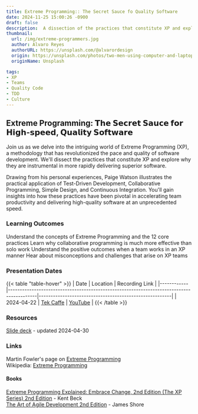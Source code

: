 ```yaml
---
title: Extreme Programming:: The Secret Sauce fo Quality Software
date: 2024-11-25 15:00:26 -0900
draft: false
description:  A dissection of the practices that constitute XP and explore why they are instrumental in more rapidly delivering superior software.
thumbnail:
  url: /img/extreme-programmers.jpg
  author: Alvaro Reyes
  authorURL: https://unsplash.com/@alvarordesign
  origin: https://unsplash.com/photos/two-men-using-computer-and-laptop-fSWOVc3e06w
  originName: Unsplash

tags:
- XP
- Teams
- Quality Code
- TDD
- Culture
---
```


## Extreme Programming: 𝗧𝗵𝗲 𝗦𝗲𝗰𝗿𝗲𝘁 𝗦𝗮𝘂𝗰𝗲 𝗳𝗼𝗿 𝗛𝗶𝗴𝗵-𝘀𝗽𝗲𝗲𝗱, 𝗤𝘂𝗮𝗹𝗶𝘁𝘆 𝗦𝗼𝗳𝘁𝘄𝗮𝗿𝗲
Join us as we delve into the intriguing world of Extreme Programming (XP), a methodology that has revolutionized the pace and quality of software development. We'll dissect the practices that constitute XP and explore why they are instrumental in more rapidly delivering superior software.

Drawing from his personal experiences, Paige Watson illustrates the practical application of Test-Driven Development, Collaborative Programming, Simple Design, and Continuous Integration. You'll gain insights into how these practices have been pivotal in accelerating team productivity and delivering high-quality software at an unprecedented speed.

### Learning Outcomes
Understand the concepts of Extreme Programming and the 12 core practices
Learn why collaborative programming is much more effective than solo work
Understand the positive outcomes when a team works in an XP manner
Hear about misconceptions and challenges that arise on XP teams

### Presentation Dates
{{< table "table-hover" >}}
| Date       | Location                                                                                 | Recording Link                                         |
|------------|------------------------------------------------------------------------------------------|--------------------------------------------------------|
| 2024-04-22 | [Tek Caffe](https://www.linkedin.com/company/tek-caffe/)                                          | [YouTube](https://www.youtube.com/watch?v=yqJcfsnuXgY)                |
{{< /table >}}

### Resources
[Slide deck](https://github.com/MyTurnyet/Talks/blob/main/extreme-programming/Extreme%20Programming_%20The%20Secret%20Sauce%20for%20High-speed%2C%20Quality%20Software.pdf) - updated 2024-04-30

### Links
Martin Fowler's page on [Extreme Programming](https://martinfowler.com/bliki/ExtremeProgramming.html)  
Wikipedia: [Extreme Programming](https://en.wikipedia.org/wiki/Extreme_programming)

#### Books
[Extreme Programming Explained: Embrace Change, 2nd Edition (The XP Series) 2nd Edition](https://a.co/d/hRRLVxW) - Kent Beck  
[The Art of Agile Development 2nd Edition](https://a.co/d/ait833I) - James Shore